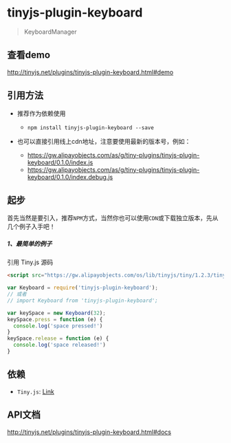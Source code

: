 # tinyjs-plugin-keyboard

> KeyboardManager

## 查看demo

http://tinyjs.net/plugins/tinyjs-plugin-keyboard.html#demo

## 引用方法

- 推荐作为依赖使用

  - `npm install tinyjs-plugin-keyboard --save`

- 也可以直接引用线上cdn地址，注意要使用最新的版本号，例如：

  - https://gw.alipayobjects.com/as/g/tiny-plugins/tinyjs-plugin-keyboard/0.1.0/index.js
  - https://gw.alipayobjects.com/as/g/tiny-plugins/tinyjs-plugin-keyboard/0.1.0/index.debug.js

## 起步
首先当然是要引入，推荐`NPM`方式，当然你也可以使用`CDN`或下载独立版本，先从几个例子入手吧！

##### 1、最简单的例子

引用 Tiny.js 源码
``` html
<script src="https://gw.alipayobjects.com/os/lib/tinyjs/tiny/1.2.3/tiny.js"></script>
```
``` js
var Keyboard = require('tinyjs-plugin-keyboard');
// 或者
// import Keyboard from 'tinyjs-plugin-keyboard';

var keySpace = new Keyboard(32);
keySpace.press = function (e) {
  console.log('space pressed!')
}
keySpace.release = function (e) {
  console.log('space released!')
}
```

## 依赖
- `Tiny.js`: [Link](http://tinyjs.net/api)

## API文档

http://tinyjs.net/plugins/tinyjs-plugin-keyboard.html#docs
